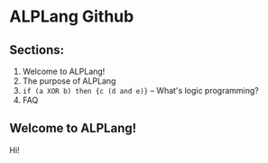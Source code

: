 # ALPLang Github
## Sections:
1. Welcome to ALPLang!
2. The purpose of ALPLang
3. `if (a XOR b) then {c (d and e)}` – What's logic programming?
4. FAQ

## Welcome to ALPLang!
Hi!


